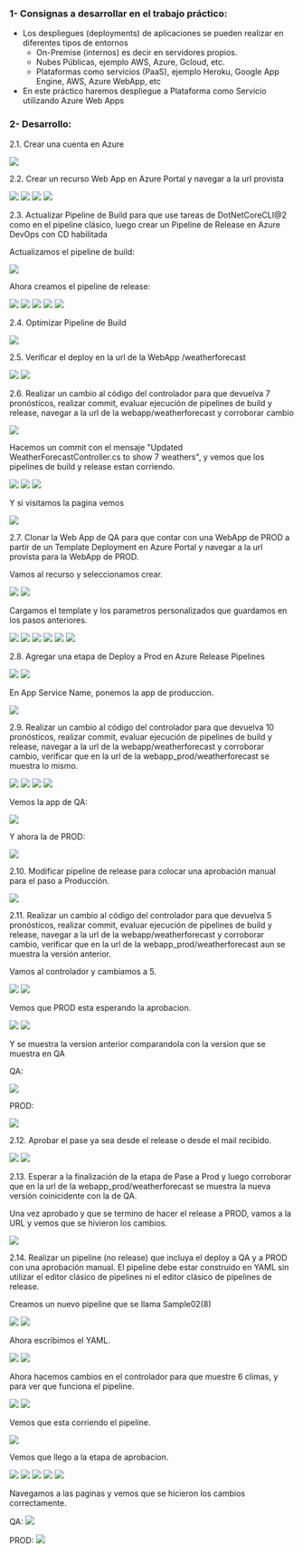 ### 1- Consignas a desarrollar en el trabajo práctico:
 - Los despliegues (deployments) de aplicaciones se pueden realizar en diferentes tipos de entornos
   - On-Premise (internos) es decir en servidores propios.
   - Nubes Públicas, ejemplo AWS, Azure, Gcloud, etc.
   - Plataformas como servicios (PaaS), ejemplo Heroku, Google App Engine, AWS, Azure WebApp, etc
 - En este práctico haremos despliegue a Plataforma como Servicio utilizando Azure Web Apps

### 2- Desarrollo:
2.1\. Crear una cuenta en Azure

![](https://github.com/mateonegri/ing-software-3/blob/main/tp-05/images/image47.png)

2.2\. Crear un recurso Web App en Azure Portal y navegar a la url provista

![](https://github.com/mateonegri/ing-software-3/blob/main/tp-05/images/image2.png)
![](https://github.com/mateonegri/ing-software-3/blob/main/tp-05/images/image3.png)
![](https://github.com/mateonegri/ing-software-3/blob/main/tp-05/images/image4.png)
![](https://github.com/mateonegri/ing-software-3/blob/main/tp-05/images/image5.png)

2.3\. Actualizar Pipeline de Build para que use tareas de DotNetCoreCLI@2 como en el pipeline clásico, luego crear un Pipeline de Release en Azure DevOps con CD habilitada

Actualizamos el pipeline de build:

![](https://github.com/mateonegri/ing-software-3/blob/main/tp-05/images/image6.png)

Ahora creamos el pipeline de release:

![](https://github.com/mateonegri/ing-software-3/blob/main/tp-05/images/image9.png)
![](https://github.com/mateonegri/ing-software-3/blob/main/tp-05/images/image10.png)
![](https://github.com/mateonegri/ing-software-3/blob/main/tp-05/images/image11.png)
![](https://github.com/mateonegri/ing-software-3/blob/main/tp-05/images/image12.png)
![](https://github.com/mateonegri/ing-software-3/blob/main/tp-05/images/image13.png)

2.4\. Optimizar Pipeline de Build

![](https://github.com/mateonegri/ing-software-3/blob/main/tp-05/images/image6.png)

2.5\. Verificar el deploy en la url de la WebApp /weatherforecast

![](https://github.com/mateonegri/ing-software-3/blob/main/tp-05/images/image15.png)
![](https://github.com/mateonegri/ing-software-3/blob/main/tp-05/images/image14.png)

2.6\. Realizar un cambio al código del controlador para que devuelva 7 pronósticos, realizar commit, evaluar ejecución de pipelines de build y release, navegar a la url de la webapp/weatherforecast y corroborar cambio

![](https://github.com/mateonegri/ing-software-3/blob/main/tp-05/images/image16.png)

Hacemos un commit con el mensaje "Updated WeatherForecastController.cs to show 7 weathers", y vemos que los pipelines de build y release estan corriendo.

![](https://github.com/mateonegri/ing-software-3/blob/main/tp-05/images/image17.png)
![](https://github.com/mateonegri/ing-software-3/blob/main/tp-05/images/image18.png)
![](https://github.com/mateonegri/ing-software-3/blob/main/tp-05/images/image19.png)

Y si visitamos la pagina vemos

![](https://github.com/mateonegri/ing-software-3/blob/main/tp-05/images/image20.png)

2.7\. Clonar la Web App de QA para que contar con una WebApp de PROD a partir de un Template Deployment en Azure Portal y navegar a la url provista para la WebApp de PROD.

Vamos al recurso y seleccionamos crear.

![](https://github.com/mateonegri/ing-software-3/blob/main/tp-05/images/image21.png)
![](https://github.com/mateonegri/ing-software-3/blob/main/tp-05/images/image22.png)

Cargamos el template y los parametros personalizados que guardamos en los pasos anteriores.

![](https://github.com/mateonegri/ing-software-3/blob/main/tp-05/images/image23.png)
![](https://github.com/mateonegri/ing-software-3/blob/main/tp-05/images/image24.png)
![](https://github.com/mateonegri/ing-software-3/blob/main/tp-05/images/image25.png)
![](https://github.com/mateonegri/ing-software-3/blob/main/tp-05/images/image26.png)
![](https://github.com/mateonegri/ing-software-3/blob/main/tp-05/images/image27.png)
![](https://github.com/mateonegri/ing-software-3/blob/main/tp-05/images/image28.png)

2.8\. Agregar una etapa de Deploy a Prod en Azure Release Pipelines 

![](https://github.com/mateonegri/ing-software-3/blob/main/tp-05/images/image29.png)
![](https://github.com/mateonegri/ing-software-3/blob/main/tp-05/images/image30.png)

En App Service Name, ponemos la app de produccion.

![](https://github.com/mateonegri/ing-software-3/blob/main/tp-05/images/image31.png)

2.9\.  Realizar un cambio al código del controlador para que devuelva 10 pronósticos, realizar commit, evaluar ejecución de pipelines de build y release, navegar a la url de la webapp/weatherforecast y corroborar cambio, verificar que en la url de la webapp_prod/weatherforecast se muestra lo mismo.

![](https://github.com/mateonegri/ing-software-3/blob/main/tp-05/images/image33.png)
![](https://github.com/mateonegri/ing-software-3/blob/main/tp-05/images/image34.png)
![](https://github.com/mateonegri/ing-software-3/blob/main/tp-05/images/image35.png)
![](https://github.com/mateonegri/ing-software-3/blob/main/tp-05/images/image36.png)

Vemos la app de QA:

![](https://github.com/mateonegri/ing-software-3/blob/main/tp-05/images/image38.png)

Y ahora la de PROD:

![](https://github.com/mateonegri/ing-software-3/blob/main/tp-05/images/image42.png)

2.10\. Modificar pipeline de release para colocar una aprobación manual para el paso a Producción.

![](https://github.com/mateonegri/ing-software-3/blob/main/tp-05/images/image32.png)

2.11\. Realizar un cambio al código del controlador para que devuelva 5 pronósticos, realizar commit, evaluar ejecución de pipelines de build y release, navegar a la url de la webapp/weatherforecast y corroborar cambio, verificar que en la url de la webapp_prod/weatherforecast aun se muestra la versión anterior.

Vamos al controlador y cambiamos a 5.

![](https://github.com/mateonegri/ing-software-3/blob/main/tp-05/images/image43.png)
![](https://github.com/mateonegri/ing-software-3/blob/main/tp-05/images/image44.png)

Vemos que PROD esta esperando la aprobacion. 

![](https://github.com/mateonegri/ing-software-3/blob/main/tp-05/images/image37.png)
![](https://github.com/mateonegri/ing-software-3/blob/main/tp-05/images/image6.png)

Y se muestra la version anterior comparandola con la version que se muestra en QA

QA:

![](https://github.com/mateonegri/ing-software-3/blob/main/tp-05/images/image45.png)

PROD:

![](https://github.com/mateonegri/ing-software-3/blob/main/tp-05/images/image42.png)

2.12\. Aprobar el pase ya sea desde el release o desde el mail recibido. 

![](https://github.com/mateonegri/ing-software-3/blob/main/tp-05/images/image40.png)
![](https://github.com/mateonegri/ing-software-3/blob/main/tp-05/images/image41.png)

2.13\. Esperar a la finalización de la etapa de Pase a Prod y luego corroborar que en la url de la webapp_prod/weatherforecast se muestra la nueva versión coinicidente con la de QA.

Una vez aprobado y que se termino de hacer el release a PROD, vamos a la URL y vemos que se hivieron los cambios.

![](https://github.com/mateonegri/ing-software-3/blob/main/tp-05/images/image46.png)

2.14\. Realizar un pipeline (no release) que incluya el deploy a QA y a PROD con una aprobación manual. El pipeline debe estar construido en YAML sin utilizar el editor clásico de pipelines ni el editor clásico de pipelines de release.

Creamos un nuevo pipeline que se llama Sample02(8)

![](https://github.com/mateonegri/ing-software-3/blob/main/tp-05/images/image48.png)
![](https://github.com/mateonegri/ing-software-3/blob/main/tp-05/images/image49.png)

Ahora escribimos el YAML.

![](https://github.com/mateonegri/ing-software-3/blob/main/tp-05/images/image50.png)
![](https://github.com/mateonegri/ing-software-3/blob/main/tp-05/images/image51.png)

Ahora hacemos cambios en el controlador para que muestre 6 climas, y para ver que funciona el pipeline.

![](https://github.com/mateonegri/ing-software-3/blob/main/tp-05/images/image52.png)
![](https://github.com/mateonegri/ing-software-3/blob/main/tp-05/images/image53.png)

Vemos que esta corriendo el pipeline.

![](https://github.com/mateonegri/ing-software-3/blob/main/tp-05/images/image54.png)

Vemos que llego a la etapa de aprobacion.

![](https://github.com/mateonegri/ing-software-3/blob/main/tp-05/images/image55.png)
![](https://github.com/mateonegri/ing-software-3/blob/main/tp-05/images/image56.png)
![](https://github.com/mateonegri/ing-software-3/blob/main/tp-05/images/image57.png)
![](https://github.com/mateonegri/ing-software-3/blob/main/tp-05/images/image58.png)
![](https://github.com/mateonegri/ing-software-3/blob/main/tp-05/images/image59.png)

Navegamos a las paginas y vemos que se hicieron los cambios correctamente.

QA:
![](https://github.com/mateonegri/ing-software-3/blob/main/tp-05/images/image60.png)

PROD:
![](https://github.com/mateonegri/ing-software-3/blob/main/tp-05/images/image61.png)


